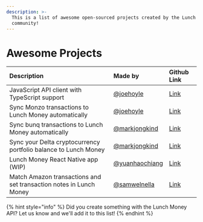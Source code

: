 ```yaml
---
description: >-
  This is a list of awesome open-sourced projects created by the Lunch Money
  community!
---
```


# Awesome Projects

| Description | Made by | Github Link |
| :--- | :--- | :--- |
| JavaScript API client with TypeScript support | [@joehoyle](https://twitter.com/joe_hoyle) | [Link](https://github.com/lunch-money/lunch-money-js) |
| Sync Monzo transactions to Lunch Money automatically | [@joehoyle](https://twitter.com/joe_hoyle) | [Link](https://github.com/joehoyle/monzo-to-lunch-money) |
| Sync bunq transactions to Lunch Money automatically | [@markjongkind](https://twitter.com/markjongkind) | [Link](https://github.com/markjongkind/bunq-to-lunchmoney) |
| Sync your Delta cryptocurrency portfolio balance to Lunch Money | [@markjongkind](https://twitter.com/markjongkind) | [Link](https://github.com/markjongkind/delta-to-lunchmoney) |
| Lunch Money React Native app \(WIP\) | [@yuanhaochiang](https://twitter.com/yuanhaochiang) | [Link](https://github.com/yuanworks/bento-money) |
| Match Amazon transactions and set transaction notes in Lunch Money | [@samwelnella](https://github.com/samwelnella) | [Link](https://github.com/samwelnella/amazon-transactions-to-lunchmoney) |

{% hint style="info" %}
Did you create something with the Lunch Money API? Let us know and we'll add it to this list!
{% endhint %}

